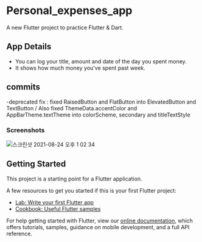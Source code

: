 # Personal_expenses_app

A new Flutter project to practice Flutter & Dart.

## App Details
- You can log your title, amount and date of the day you spent money.
- It shows how much money you've spent past week.

## commits
-deprecated fix : fixed RaisedButton and FlatButton into ElevatedButton and TextButton
/ Also fixed ThemeData.accentColor and AppBarTheme.textTheme into colorScheme, secondary and titleTextStyle

### Screenshots

![스크린샷 2021-08-24 오후 1 02 34](https://user-images.githubusercontent.com/50165633/130554353-dea2199f-0f96-4ede-a751-99d6ed0ccda2.png)


## Getting Started

This project is a starting point for a Flutter application.

A few resources to get you started if this is your first Flutter project:

- [Lab: Write your first Flutter app](https://flutter.dev/docs/get-started/codelab)
- [Cookbook: Useful Flutter samples](https://flutter.dev/docs/cookbook)

For help getting started with Flutter, view our
[online documentation](https://flutter.dev/docs), which offers tutorials,
samples, guidance on mobile development, and a full API reference.

